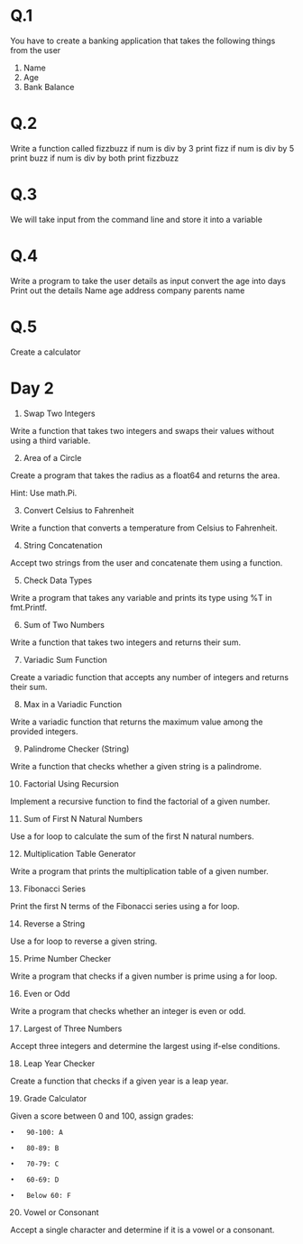 # Q.1

You have to create a banking application that takes the following things from the user

1.  Name
2.  Age
3.  Bank Balance

# Q.2

Write a function called fizzbuzz
if num is div by 3 print fizz
if num is div by 5 print buzz
if num is div by both print fizzbuzz

# Q.3

We will take input from the command line and store it into a variable

# Q.4

Write a program to take the user details as input convert the age into days Print out the details
Name age address company parents name

# Q.5

Create a calculator

# Day 2

1. Swap Two Integers

Write a function that takes two integers and swaps their values without using a third variable.

2. Area of a Circle

Create a program that takes the radius as a float64 and returns the area.

Hint: Use math.Pi.

3. Convert Celsius to Fahrenheit

Write a function that converts a temperature from Celsius to Fahrenheit.

4. String Concatenation

Accept two strings from the user and concatenate them using a function.

5. Check Data Types

Write a program that takes any variable and prints its type using %T in fmt.Printf.

6.  Sum of Two Numbers

Write a function that takes two integers and returns their sum.

7. Variadic Sum Function

Create a variadic function that accepts any number of integers and returns their sum.

8. Max in a Variadic Function

Write a variadic function that returns the maximum value among the provided integers.

9.  Palindrome Checker (String)

Write a function that checks whether a given string is a palindrome.

10. Factorial Using Recursion

Implement a recursive function to find the factorial of a given number.

11. Sum of First N Natural Numbers

Use a for loop to calculate the sum of the first N natural numbers.

12. Multiplication Table Generator

Write a program that prints the multiplication table of a given number.

13. Fibonacci Series

Print the first N terms of the Fibonacci series using a for loop.

14. Reverse a String

Use a for loop to reverse a given string.

15. Prime Number Checker

Write a program that checks if a given number is prime using a for loop.

16. Even or Odd

Write a program that checks whether an integer is even or odd.

17. Largest of Three Numbers

Accept three integers and determine the largest using if-else conditions.

18. Leap Year Checker

Create a function that checks if a given year is a leap year.

19. Grade Calculator

Given a score between 0 and 100, assign grades:

    •	90-100: A

    •	80-89: B

    •	70-79: C

    •	60-69: D

    •	Below 60: F

20. Vowel or Consonant

Accept a single character and determine if it is a vowel or a consonant.
